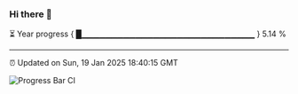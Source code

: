 ### Hi there 👋

⏳ Year progress { █▁▁▁▁▁▁▁▁▁▁▁▁▁▁▁▁▁▁▁▁▁▁▁▁▁▁▁▁▁ } 5.14 %

---

⏰ Updated on Sun, 19 Jan 2025 18:40:15 GMT

![Progress Bar CI](https://github.com/IshwaranRudhara/GIT-ACTION/workflows/Progress%20Bar%20CI/badge.svg)
